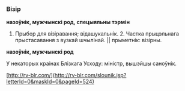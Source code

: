### Візір
**назоўнік, мужчынскі род, спецыяльны тэрмін**

1. Прыбор для візіравання; відашукальнік. 2. Частка прыцэльнага прыстасавання з вузкай шчылінай. || прыметнік: візірны.

**назоўнік, мужчынскі род**

У некаторых краінах Блізкага Усходу: міністр, вышэйшы саноўнік.

<a rel="author">[http://rv-blr.com/](http://rv-blr.com/slounik.jsp?letterId=0&maskId=0&pageId=524)</a>
